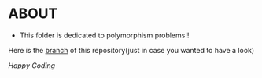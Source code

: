 # ABOUT

- This folder is dedicated to polymorphism problems!!


Here is the [branch](https://github.com/C0DER11101/CPPNotesAndPrograms/tree/polymorphism) of this repository(just in case you wanted to have a look)


_Happy Coding_
